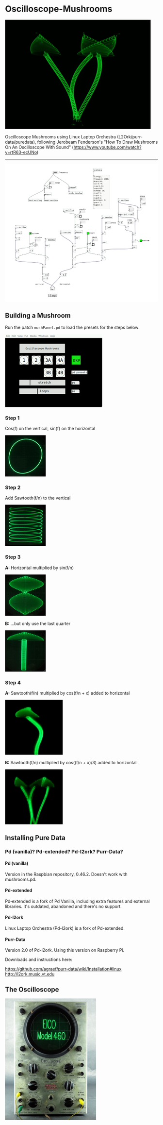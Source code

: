 # Oscilloscope-Mushrooms
![](/Images/24ZZ9U~9.GIF)

Oscilloscope Mushrooms using Linux Laptop Orchestra (L2Ork/purr-data/puredata), following Jerobeam Fenderson's "How To Draw Mushrooms On An Oscilloscope With Sound" (https://www.youtube.com/watch?v=rtR63-ecUNo)

---

![Overview](/Images/mushrooms.png)

## Building a Mushroom

Run the patch `mushPanel.pd` to load the presets for the steps below:

![mushPanel](/Images/screen.png)

### Step 1
Cos(f) on the vertical, sin(f) on the horizontal

![Step1](/Images/step1.png)

### Step 2
Add Sawtooth(f/n) to the vertical

![Step2](/Images/step2.png)

### Step 3
**A:** Horizontal multiplied by sin(f/n)

![Step3a](/Images/step3a.png)

**B:** ...but only use the last quarter

![Step3b](/Images/step3b.png)

### Step 4
**A:** Sawtooth(f/n) multiplied by cos(f/n + x) added to horizontal

![Step4a](/Images/MVI_1803-90.gif)

**B:** Sawtooth(f/n) multiplied by cos((f/n + x)/3) added to horizontal

![Step4b](/Images/MVI_1804-90.gif)

## Installing Pure Data

### Pd (vanilla)? Pd-extended? Pd-l2ork? Purr-Data?

#### Pd (vanilla)
Version in the Raspbian repository, 0.46.2.  Doesn't work with mushrooms.pd.

#### Pd-extended
Pd‐extended is a fork of Pd Vanilla, including extra features and external libraries. It's outdated, abandoned and there's no support.

#### Pd-l2ork
Linux Laptop Orchestra (Pd-l2ork) is a fork of Pd-extended. 

#### Purr-Data
Version 2.0 of Pd-l2ork.  Using this version on Raspberry Pi.


Downloads and instructions here: 

https://github.com/agraef/purr-data/wiki/Installation#linux<br>
http://l2ork.music.vt.edu

## The Oscilloscope
![EICO](/Images/EICO.png)
